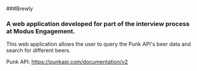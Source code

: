 ###Brewly

### A web application developed for part of the interview process at Modus Engagement.

This web application allows the user to query the Punk API's beer data and
search for different beers.

Punk API: https://punkapi.com/documentation/v2
